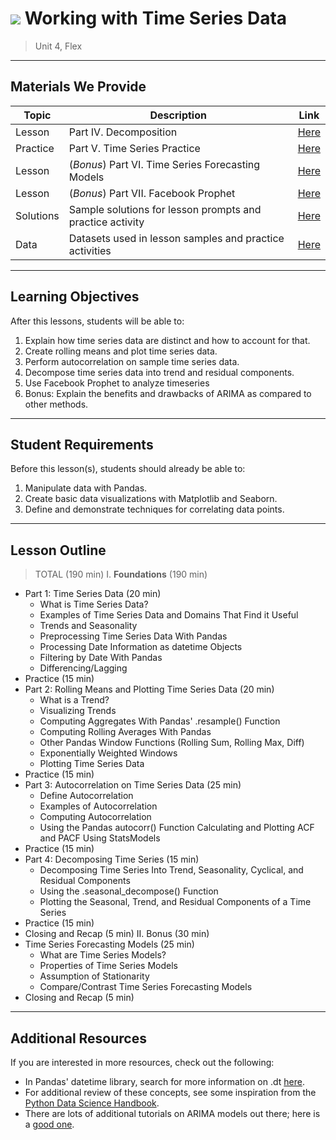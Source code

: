 # ![](https://ga-dash.s3.amazonaws.com/production/assets/logo-9f88ae6c9c3871690e33280fcf557f33.png) Working with Time Series Data

> Unit 4, Flex

---

## Materials We Provide

| Topic | Description | Link |
| --- | --- | --- |
| Lesson | Part IV. Decomposition | [Here](./04_decomposition.ipynb) |
| Practice  | Part V. Time Series Practice | [Here](./05_independent_practice.ipynb) |
| Lesson | (*Bonus*) Part VI. Time Series Forecasting Models | [Here](./06_bonus_time_series_models.ipynb) |
| Lesson | (*Bonus*) Part VII. Facebook Prophet | [Here](./TimeSeries_FBProphet.ipynb) |
| Solutions  | Sample solutions for lesson prompts and practice activity | [Here](./solution-code/) |
| Data | Datasets used in lesson samples and practice activities | [Here](./data/) |


---

## Learning Objectives

After this lessons, students will be able to:

1. Explain how time series data are distinct and how to account for that.
2. Create rolling means and plot time series data.
3. Perform autocorrelation on sample time series data.
4. Decompose time series data into trend and residual components.
5. Use Facebook Prophet to analyze timeseries
6. Bonus: Explain the benefits and drawbacks of ARIMA as compared to other methods.

---

## Student Requirements

Before this lesson(s), students should already be able to:

1. Manipulate data with Pandas.
2. Create basic data visualizations with Matplotlib and Seaborn.
3. Define and demonstrate techniques for correlating data points.

---

## Lesson Outline

> TOTAL (190 min)
I. **Foundations** (190 min)
* Part 1: Time Series Data (20 min)
    * What is Time Series Data?
    * Examples of Time Series Data and Domains That Find it Useful
    * Trends and Seasonality
    * Preprocessing Time Series Data With Pandas
    * Processing Date Information as datetime Objects
    * Filtering by Date With Pandas
    * Differencing/Lagging
* Practice (15 min)
* Part 2: Rolling Means and Plotting Time Series Data (20 min)
    * What is a Trend?
    * Visualizing Trends
    * Computing Aggregates With Pandas' .resample() Function
    * Computing Rolling Averages With Pandas
    * Other Pandas Window Functions (Rolling Sum, Rolling Max, Diff)
    * Exponentially Weighted Windows
    * Plotting Time Series Data
* Practice (15 min)
* Part 3: Autocorrelation on Time Series Data (25 min)
    * Define Autocorrelation
    * Examples of Autocorrelation
    * Computing Autocorrelation
    * Using the Pandas autocorr() Function
Calculating and Plotting ACF and PACF Using StatsModels
* Practice (15 min)
* Part 4: Decomposing Time Series (15 min)
    * Decomposing Time Series Into Trend, Seasonality, Cyclical, and Residual Components
    * Using the .seasonal_decompose() Function
    * Plotting the Seasonal, Trend, and Residual Components of a Time Series
* Practice (15 min)
* Closing and Recap (5 min)
II. Bonus (30 min)
* Time Series Forecasting Models (25 min)
    * What are Time Series Models?
    * Properties of Time Series Models
    * Assumption of Stationarity
    * Compare/Contrast Time Series Forecasting Models
* Closing and Recap (5 min)

---


## Additional Resources

If you are interested in more resources, check out the following:
* In Pandas' datetime library, search for more information on .dt [here](http://pandas.pydata.org/pandas-docs/stable/api.html).
* For additional review of these concepts, see some inspiration from the [Python Data Science Handbook](https://jakevdp.github.io/PythonDataScienceHandbook/03.11-working-with-time-series.html).
* There are lots of additional tutorials on ARIMA models out there; here is a [good one](http://www.statsref.com/HTML/index.html?arima.html).
